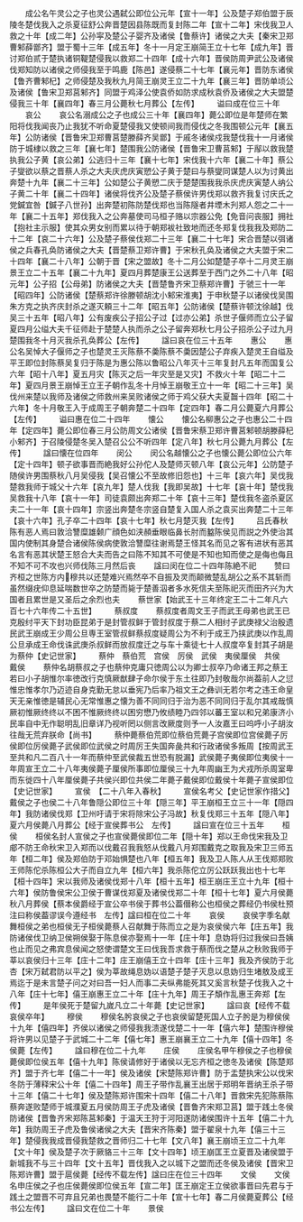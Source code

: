 <!-- { "loadSidebar": true } -->
　　成公名午灵公之子也灵公遇弑公即位公元年【宣十一年】公及楚子郑伯盟于辰陵冬楚伐我入之杀夏征舒公奔晋楚因县陈既而复封陈二年【宣十二年】宋伐我卫人救之十年【成二年】公孙寜及楚公子婴齐及诸侯【鲁蔡许】诸侯之大夫【秦宋卫郑曹邾薛鄫齐】盟于蜀十三年【成五年】冬十一月定王崩简王立十七年【成九年】晋讨郑伯贰于楚执诸铜鞮楚侵我以救郑二十四年【成十六年】晋侯防周尹武公及诸侯伐郑知防以诸侯之师侵我至于鸣鹿【陈邑】遂侵蔡二十七年【襄元年】晋防东诸侯【鲁齐曹邾杞】之师侵楚及我秋九月简王崩灵王立二十九年【襄三年】晋防单顷公及诸侯【鲁宋卫郑莒邾齐】同盟于鸡泽公使袁侨如防求成秋袁侨及诸侯之大夫盟楚侵我三十年【襄四年】春三月公薨秋七月葬公【左传】
　　谥曰成在位三十年
　　哀公
　　哀公名溺成公之子也成公三十年【襄四年】薨公即位是年楚师在繁阳将伐我闻丧乃止我犹不听命夏楚侵我又使顿间我而侵伐之冬我围顿公元年【襄五年】公防诸侯【晋鲁宋卫郑曹莒楚滕薛齐吴鄫】于戚冬诸侯戍我楚伐我十一月诸侯防于城棣以救之三年【襄七年】楚围我公防诸侯【晋鲁宋卫曹莒邾】于鄬以救我楚执我公子黄【哀公弟】公逃归十三年【襄十七年】宋伐我十六年【襄二十年】蔡公子燮欲以蔡之晋蔡人杀之大夫庆虎庆寅愬公子黄于楚曰与蔡燮同谋楚人以为讨黄出奔楚十九年【襄二十三年】公如楚公子黄愬二庆于楚楚围我我杀庆虎庆寅楚人纳公子黄二十年【襄二十四年】诸侯将伐齐公及楚子蔡侯许男伐郑以救齐我复讨庆氏之党鍼宜咎【鍼子八世孙】出奔楚初陈防楚伐郑也当陈隧者井堙木刋郑人怨之二十一年【襄二十五年】郑伐我入之公奔墓使司马桓子赂以宗器公免【免音问丧服】拥社【抱社主示服】使其众男女别而累以待于朝郑袚社致地而还冬郑复伐我我及郑防二十二年【哀二十六年】公及楚子蔡侯伐郑二十三年【襄二十七年】宋合晋楚以弭诸侯之兵春孔奂防诸侯之大夫【晋楚蔡卫郑许曹】于宋秋孔奂及诸侯之大夫盟于宋二十四年【襄二十八年】公朝于晋【宋之盟故】冬十二月公如楚楚子卒十二月灵王崩景王立二十五年【襄二十九年】夏四月葬楚康王公送葬至于西门之外二十八年【昭元年】公子招【公母弟】防诸侯之大夫【晋楚鲁齐宋卫蔡郑许曹】于虢三十一年【昭四年】公防诸侯【楚蔡郑许徐滕顿胡沈小邾宋淮夷】于申秋楚子以诸侯伐吴围朱方克之执齐庆封杀之遂灭頼三十二年【昭五年】公防诸侯【楚蔡许顿沈徐越】伐吴三十五年【昭八年】公有废疾公子招公子过【过亦公弟】杀世子偃师而立公子留夏四月公缢大夫千征师赴于楚楚人执而杀之公子留奔郑秋七月公子招杀公子过九月楚围我冬十月灭我杀孔奂葬公【左传】
　　諡曰哀在位三十五年
　　惠公
　　惠公名吴悼大子偃师之子也楚灵王灭陈蔡不羮陈蔡不羮因楚公子弃疾入楚灵王自缢及平王即位封陈蔡吴复归于陈是为惠公陈以鲁昭公八年灭十三年复封凡五年而国复公六年【昭十八年】夏五月灾【陈灭之后一年灾至是又灾】不救火十年【昭二十二年】夏四月景王崩悼王立王子朝作乱冬十月悼王崩敬王立十一年【昭二十三年】吴伐州来楚以我师及诸侯之师救州来吴败诸侯之师于鸡父获大夫夏齧十四年【昭二十六年】冬十月敬王入于成周王子朝奔楚二十四年【定四年】春二月公薨夏六月葬公【左传】
　　谥曰惠在位二十四年
　　懐公
　　懐公名柳惠公之子也惠公二十四年【定四年】薨公即位春三月公防周文公诸侯【晋鲁宋蔡卫郑许曹莒邾顿胡滕薛杞小邾齐】于召陵侵楚冬吴入楚召公公不听四年【定八年】秋七月公薨九月葬公【左传】
　　諡曰懐在位四年
　　闵公
　　闵公名越懐公之子也懐公薨公即位公六年【定十四年】顿子欲事晋而絶我好公孙佗人及楚师灭顿八年【哀公元年】公防楚子随侯许男围蔡秋八月吴侵我【吴召懐公不至故修旧怨也】十三年【哀六年】吴伐我楚救我师于城父十六年【哀九年】楚人伐我【我即吴故】十七年【哀十年】楚伐我吴救我十八年【哀十一年】司徒袁颇出奔郑二十年【哀十三年】楚伐我冬盗杀夏区夫二十一年【哀十四年】宗竖出奔楚冬宗竖自楚复入国人杀之袁买出奔楚二十三年【哀十六年】孔子卒二十四年【哀十七年】秋七月楚灭我【左传】
　　吕氏春秋陈有恶人焉曰敦洽讐糜雄颡广顔色如浃頳垂眼临鼻长肘而盭陈侯见而説之外使治其国内使制其身楚合诸侯陈侯病使敦洽讐糜往谢焉楚王怪其名而见之客有进状有恶其名言有恶其状楚王怒合大夫而告之曰陈不知其不可使是不知也知而使之是侮也侮且不知不可不攻也兴师伐陈三月然后丧
　　諡曰闵在位二十四年陈絶不祀
　　赞曰齐桓之世陈方内穆共以还楚难兴焉然卒不自振及灵而颠微楚乱胡公之系不其斩而虽然缀疣仰息延喘数世卒之防楚而毙于楚善泅者多水死信夫至陈祀灭而田齐兴为大国者且累世是又圣后之余烈也夫
　　蔡世家【始武王十三年终定王二十二年凡六百七十六年传二十五世】
　　蔡叔度
　　蔡叔度者周文王子而武王母弟也武王已克殷纣平天下封功臣昆弟于是封管叔鲜于管封叔度于蔡二人相纣子武庚禄父治殷遗民武王崩成王少周公旦専王室管叔鲜蔡叔度疑周公为不利于成王乃挟武庚以作乱周公旦承成王命伐诛武庚杀叔鲜而放叔度迁之与车十乘徒七十人叔度卒复封其子胡是为蔡仲【史记世家】
　　蔡仲　蔡伯荒　宫侯　厉侯　武侯　夷侯厘侯　共侯　戴侯
　　蔡仲名胡蔡叔之子也蔡仲克庸只徳周公以为卿士叔卒乃命诸王邦之蔡王若曰小子胡惟尔率徳改行克慎厥猷肆子命尔侯于东土往即乃封敬哉尔尚葢前人之愆惟忠惟孝尔乃迈迹自身克勤无怠以垂宪乃后率乃祖文王之彝训无若尔考之违王命皇天无亲惟徳是辅民心无常惟惠之懐为善不同同归于治为恶不同同归于乱尔其戒哉慎厥初惟厥终终以不困不惟厥终终以困穷懋乃攸绩睦乃四邻以蕃王室以和兄弟康济小民率自中无作聪明乱旧章详乃视听罔以侧言改厥度则予一人汝嘉王曰呜呼小子胡汝往哉无荒弃朕命【尚书】
　　蔡仲薨蔡伯荒即位蔡伯荒薨子宫侯即位宫侯薨子厉侯即位厉侯薨子武侯即位武侯之时周厉王失国奔彘共和行政诸侯多叛周【按周武王至共和凡二百八十一年而蔡仲至武侯裁五世恐有脱漏】武侯薨子夷侯即位夷侯十一年周宣王立二十八年夷侯薨子厘侯所事即位厘侯三十九年周幽王为犬戎所杀周室卑而东徙四十八年厘侯薨子共侯兴即位共侯二年薨子戴侯即位戴侯十年薨子宣侯即位【史记世家】
　　宣侯　【二十八年入春秋】
　　宣侯名考父【史记世家作措父】戴侯之子也侯二十八年鲁隠公即位三十年【隠三年】平王崩桓王立三十一年【隠四年】我防诸侯伐郑【卫州吁请于宋将除宋公子冯故】秋复伐郑三十五年【隠八年】夏六月侯薨八月葬公【经于宣侯葬书公　左传】
　　諡曰宣在位三十五年
　　桓侯
　　桓侯名封人宣侯之子也宣侯薨侯即位二年【隠十年】郑以王命伐宋我及卫郕不防王命秋宋卫入郑而以伐戴召我我怒从伐戴八月郑围戴克之取我及宋卫三师五年【桓二年】侯及郑伯防于邓始惧楚也八年【桓五年】我及卫人陈人从王伐郑郑败王师陈佗杀陈桓公大子而自立九年【桓六年】我杀陈佗立厉公跃跃我出也十七年【桓十四年】宋以我师及诸侯伐郑十八年【桓十五年】桓王崩庄王立十九年【桓十六年】侯防鲁侯宋公卫侯于曹谋伐郑夏及诸侯伐郑二十年【桓十七年】夏六月侯薨秋八月葬侯【蔡本侯爵经于宣公卒书侯于葬书公葢僣称公也桓侯之葬经仍书侯杜预注曰称侯葢谬误今遵经书　左传】諡曰桓在位二十年
　　哀侯
　　哀侯字季名献舞桓侯之弟也桓侯无子桓侯薨蔡人召献舞于陈而立之是为哀侯侯六年【庄五年】我防诸侯伐卫纳卫侯朔侯娶于陈息侯亦娶焉十一年【庄十年】息妫将归过我侯曰吾姨也止而见之弗宾息侯闻之怒使谓楚文王曰伐我吾求救于蔡而伐之楚从之秋败我师于莘以哀侯归十三年【庄十二年】庄王崩僖王立十四年【庄十三年】我及齐侯防于北杏【宋万弑君防以平之】侯为莘故绳息妫以语楚子楚子灭息以息妫归生堵敖及成王焉迄于是未言楚子问之对曰吾一妇人而事二夫纵弗能死其又奚言秋楚子伐我入之十八年【庄十七年】僖王崩惠王立二十年【庄十九年】周王子頽作乱惠王奔郑【左传】
　　是年侯死于楚留九嵗凡立二十年薨【史记世家】
　　諡曰哀【经传不载哀侯卒年】
　　穆侯
　　穆侯名肹哀侯之子也哀侯留楚死国人立子肹是为穆侯侯十九年【僖四年】齐侯以诸侯之师侵我我溃遂伐楚二十一年【僖六年】楚围许穆侯将许男以见楚子于武城二十二年【僖七年】惠王崩襄王立二十九年【僖十四年】冬侯薨【左传】
　　諡曰穆在位二十九年
　　庄侯
　　庄侯名甲午穆侯之子也穆侯薨侯即位侯五年【僖十九年】陈侯请修好于诸侯以无忘齐桓之徳冬及诸侯【陈楚郑齐】盟于齐七年【僖二十一年】侯及诸侯【宋楚陈郑许曹】防于盂楚执宋公以伐宋冬防于薄释宋公十年【僖二十四年】周王子带作乱襄王出居于郑明年晋纳王杀子带十三年【僖二十七年】侯及楚陈郑许围宋十四年【僖二十八年】晋救宋先犯陈蔡陈蔡奔遂败楚师于城濮夏五月侯防周王子虎及诸侯【晋鲁齐宋郑卫莒】盟于践土冬侯防诸侯【晋鲁齐宋郑陈莒邾秦】于温天王狩于河阳遂防诸侯围许十五年【僖二十九年】我防周王子虎及鲁侯诸侯之大夫【晋宋齐陈秦】盟于翟泉十九年【僖三十三年】楚侵我我成晋侵我楚救之晋师归二十七年【文八年】襄王崩顷王立二十九年【文十年】侯及楚子次于厥貉三十三年【文十四年】顷王崩匡王立夏晋及诸侯盟于新城我不与三十四年【文十五年】晋伐我入之以城下之盟而还冬侯及诸侯【晋宋卫陈郑许曹】盟于扈侯薨【经传不载左传】諡曰庄在位三十四年
　　文侯
　　文侯名申庄侯之子也庄侯薨侯即位侯五年【宣二年】匡王崩定王立侯欲事晋曰先君与于践土之盟晋不可弃且兄弟也畏楚不能行二十年【宣十七年】春二月侯薨夏葬公【经书公左传】
　　諡曰文在位二十年
　　景侯
